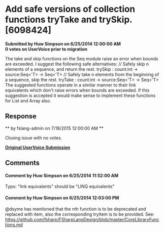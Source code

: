 # Add safe versions of collection functions tryTake and trySkip. [6098424] #

**Submitted by Huw Simpson on 6/25/2014 12:00:00 AM**  
**0 votes on UserVoice prior to migration**  

The take and skip functions on the Seq module raise an error when bounds are exceeded. I suggest the following safe alternatives:
// Safely skip n elements of a sequence, and return the rest.
trySkip : count:int -> source:Seq<'T> -> Seq<'T>
// Safely take n elements from the beginning of a sequence, skip the rest.
tryTake : count:int -> source:Seq<'T> -> Seq<'T>
The suggested functions operate in a similar manner to their link equivalents which don't raise errors when bounds are exceeded.
If this suggestion is accepted it would make sense to implement these functions for List and Array also.



## Response ##
** by fslang-admin on 7/18/2015 12:00:00 AM **

Closing issue with no votes.


**[Original UserVoice Submission](https://fslang.uservoice.com/forums/245727-f-language/suggestions/6098424)**


## Comments ##


#### Comment by Huw Simpson on 6/25/2014 11:52:00 AM ####
Typo: "link equivalents" should be "LINQ equivalents"


#### Comment by Huw Simpson on 6/25/2014 12:03:00 PM ####
@dsyme has mentioned that the nth function is to be deprecated and replaced with item, also the corresponding tryItem is to be provided. See: https://github.com/fsharp/FSharpLangDesign/blob/master/CoreLibraryFunctions.md

